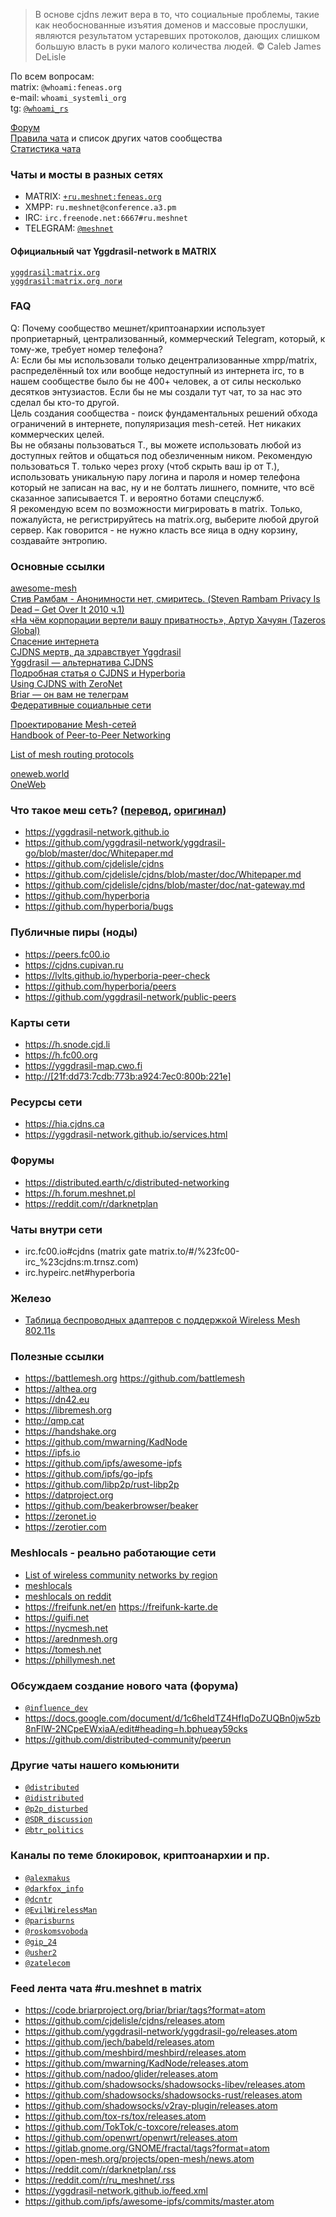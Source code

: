 >В основе cjdns лежит вера в то, что социальные проблемы, такие как необоснованные изъятия доменов и массовые прослушки, являются результатом устаревших протоколов, дающих слишком большую власть в руки малого количества людей. © Caleb James DeLisle

По всем вопросам:  
matrix: `@whoami:feneas.org`  
e-mail: `whoami_systemli_org`  
tg: [`@whoami_rs`](https://t.me/whoami_rs) 

[Форум](https://reddit.com/r/ru_meshnet)  
[Правила чата](https://docs.google.com/document/d/1FmnWIkqs499e25ndv-8EuvHiVKQVjjhJwRuGSYYW_oY/edit?usp=sharing) и список других чатов сообщества  
[Статистика чата](http://combot.org/c/-1001135587237)  

### Чаты и мосты в разных сетях
- MATRIX: [`+ru.meshnet:feneas.org`](https://matrix.to/#/+ru.meshnet:feneas.org)
- XMPP: `ru.meshnet@conference.a3.pm`
- IRC: `irc.freenode.net:6667#ru.meshnet`
- TELEGRAM: [`@meshnet`](https://t.me/meshnet)

#### Официальный чат Yggdrasil-network в MATRIX
[`yggdrasil:matrix.org`](https://matrix.to/#/%23yggdrasil:matrix.org)  
[`yggdrasil:matrix.org логи`](https://view.matrix.org/room/!DwmKuvGvRKciqyFcxv:matrix.org/)

### FAQ
Q: Почему сообщество мешнет/криптоанархии использует проприетарный, централизованный, коммерческий Telegram, который, к тому-же, требует номер телефона?  
A: Если бы мы использовали только децентрализованные xmpp/matrix, распределённый tox или вообще недоступный из интернета irc, то в нашем сообществе было бы не 400+ человек, а от силы несколько десятков энтузиастов. Если бы не мы создали тут чат, то за нас это сделал бы кто-то другой.  
Цель создания сообщества - поиск фундаментальных решений обхода ограничений в интернете, популяризация mesh-сетей. Нет никаких коммерческих целей.  
Вы не обязаны пользоваться Т., вы можете использовать любой из доступных гейтов и общаться под обезличенным ником. Рекомендую пользоваться Т. только через proxy (чтоб скрыть ваш ip от Т.), использовать уникальную пару логина и пароля и номер телефона который не записан на вас, ну и не болтать лишнего, помните, что всё сказанное записывается T. и вероятно ботами спецслужб.  
Я рекомендую всем по возможности мигрировать в matrix. Только, пожалуйста, не регистрируйтесь на matrix.org, выберите любой другой сервер. Как говорится - не нужно класть все яица в одну корзину, создавайте энтропию.

### Основные ссылки
[awesome-mesh](https://github.com/moarpepes/awesome-mesh)  
[Стив Рамбам - Анонимности нет, смиритесь. (Steven Rambam Privacy Is Dead – Get Over It 2010 ч.1)](https://www.youtube.com/watch?v=Z5Vk7At6voc)  
[«На чём корпорации вертели вашу приватность», Артур Хачуян (Tazeros Global)](https://www.youtube.com/watch?v=8IJxO44kq24)  
[Спасение интернета](https://golos.io/p2p/@foxcool/spasenie-interneta)  
[CJDNS мертв, да здравствует Yggdrasil](https://habr.com/ru/post/443934)  
[Yggdrasil — альтернатива CJDNS](http://yggdrasil-network.github.io)  
[Подробная статья о CJDNS и Hyperboria](http://netwhood.online/2018/10/21/cjdns-theory-and-practice)  
[Using CJDNS with ZeroNet](https://proxy.zeronet.a0z.ru/1N6zp6jCXPBktNMPfe7UJBpQGyfCq7k2M8/?Post:51:Using+CJDNS+with+ZeroNet)  
[Briar — он вам не телеграм](https://briarproject.org)  
[Федеративные социальные сети](https://the-federation.info)  

[Проектирование Mesh-сетей](https://nag.ru/articles/article/102081/proektirovanie-mesh-setey.html)  
[Handbook of Peer-to-Peer Networking](http://gen.lib.rus.ec/book/index.php?md5=1AED81BE347826A6CD6BB0523EF81768)  

[List of mesh routing protocols](https://en.wikipedia.org/wiki/Wireless_mesh_network#Routing_protocols)  

[oneweb.world](https://oneweb.world)  
[OneWeb](https://en.wikipedia.org/wiki/OneWeb)  

### Что такое меш сеть? ([перевод](https://youtube.com/watch?v=SXgeNHP0IEg), [оригинал](http://youtube.com/watch?v=cK73sYM3g0Q))
- https://yggdrasil-network.github.io
- https://github.com/yggdrasil-network/yggdrasil-go/blob/master/doc/Whitepaper.md
- https://github.com/cjdelisle/cjdns
- https://github.com/cjdelisle/cjdns/blob/master/doc/Whitepaper.md
- https://github.com/cjdelisle/cjdns/blob/master/doc/nat-gateway.md
- https://github.com/hyperboria
- https://github.com/hyperboria/bugs

### Публичные пиры (ноды)
- https://peers.fc00.io
- https://cjdns.cupivan.ru
- https://lvlts.github.io/hyperboria-peer-check
- https://github.com/hyperboria/peers
- https://github.com/yggdrasil-network/public-peers

### Карты сети
- https://h.snode.cjd.li
- https://h.fc00.org
- https://yggdrasil-map.cwo.fi
- [http://[21f:dd73:7cdb:773b:a924:7ec0:800b:221e]](http://[21f:dd73:7cdb:773b:a924:7ec0:800b:221e])

### Ресурсы сети
- https://hia.cjdns.ca
- https://yggdrasil-network.github.io/services.html

### Форумы
- https://distributed.earth/c/distributed-networking
- https://h.forum.meshnet.pl
- https://reddit.com/r/darknetplan

### Чаты внутри сети
- irc.fc00.io#cjdns (matrix gate matrix.to/#/%23fc00-irc_%23cjdns:m.trnsz.com)
- irc.hypeirc.net#hyperboria

### Железо
- [Таблица беспроводных адаптеров с поддержкой Wireless Mesh 802.11s](https://github.com/phillymesh/802.11s-adapters/blob/master/README.md)

### Полезные ссылки
- https://battlemesh.org https://github.com/battlemesh
- https://althea.org
- https://dn42.eu
- https://libremesh.org
- http://qmp.cat
- https://handshake.org
- https://github.com/mwarning/KadNode
- https://ipfs.io
- https://github.com/ipfs/awesome-ipfs
- https://github.com/ipfs/go-ipfs
- https://github.com/libp2p/rust-libp2p
- https://datproject.org
- https://github.com/beakerbrowser/beaker
- https://zeronet.io
- https://zerotier.com

### Meshlocals - реально работающие сети
- [List of wireless community networks by region](https://en.wikipedia.org/wiki/List_of_wireless_community_networks_by_region)  
- [meshlocals](https://github.com/phillymesh/meshlocals/blob/master/meshlocals.md)
- [meshlocals on reddit](https://reddit.com/user/Famicoman/m/meshlocals)
- https://freifunk.net/en https://freifunk-karte.de
- https://guifi.net
- https://nycmesh.net
- https://arednmesh.org
- https://tomesh.net
- https://phillymesh.net

### Обсуждаем создание нового чата (форума)
- [`@influence_dev`](https://t.me/influence_dev)
- https://docs.google.com/document/d/1c6heldTZ4HfIqDoZUQBn0jw5zb8nFlW-2NCpeEWxiaA/edit#heading=h.bphueay59cks
- https://github.com/distributed-community/peerun

### Другие чаты нашего комьюнити
- [`@distributed`](https://t.me/distributed)
- [`@idistributed`](https://t.me/idistributed)
- [`@p2p_disturbed`](https://t.me/p2p_disturbed)
- [`@SDR_discussion`](https://t.me/SDR_discussion)
- [`@btr_politics`](https://t.me/btr_politics)

### Каналы по теме блокировок, криптоанархии и пр.
- [`@alexmakus`](https://t.me/alexmakus)
- [`@darkfox_info`](https://t.me/darkfox_info)
- [`@dcntr`](https://t.me/dcntr)
- [`@EvilWirelessMan`](https://t.me/EvilWirelessMan)
- [`@parisburns`](https://t.me/parisburns)
- [`@roskomsvoboda`](https://t.me/roskomsvoboda)
- [`@gip_24`](https://t.me/gip_24)
- [`@usher2`](https://t.me/usher2)
- [`@zatelecom`](https://t.me/zatelecom)

### Feed лента чата #ru.meshnet в matrix
- https://code.briarproject.org/briar/briar/tags?format=atom
- https://github.com/cjdelisle/cjdns/releases.atom
- https://github.com/yggdrasil-network/yggdrasil-go/releases.atom
- https://github.com/jech/babeld/releases.atom
- https://github.com/meshbird/meshbird/releases.atom
- https://github.com/mwarning/KadNode/releases.atom
- https://github.com/nadoo/glider/releases.atom
- https://github.com/shadowsocks/shadowsocks-libev/releases.atom
- https://github.com/shadowsocks/shadowsocks-rust/releases.atom
- https://github.com/shadowsocks/v2ray-plugin/releases.atom
- https://github.com/tox-rs/tox/releases.atom
- https://github.com/TokTok/c-toxcore/releases.atom
- https://github.com/openwrt/openwrt/releases.atom
- https://gitlab.gnome.org/GNOME/fractal/tags?format=atom
- https://open-mesh.org/projects/open-mesh/news.atom
- https://reddit.com/r/darknetplan/.rss
- https://reddit.com/r/ru_meshnet/.rss
- https://yggdrasil-network.github.io/feed.xml
- https://github.com/ipfs/awesome-ipfs/commits/master.atom
